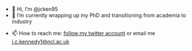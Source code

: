 - 👋 Hi, I’m @jcken95
- 👀 I’m currently wrapping up my PhD and transitioning from academia to industry
<!---
- 🌱 I’m currently learning how 
- 💞️ I’m looking to collaborate on ...
--->
- 📫 How to reach me: [follow my twitter account](https://twitter.com/_jcken) or email me <j.c.kennedy1@ncl.ac.uk>

<!---
jcken95/jcken95 is a ✨ special ✨ repository because its `README.md` (this file) appears on your GitHub profile.
You can click the Preview link to take a look at your changes.
--->
